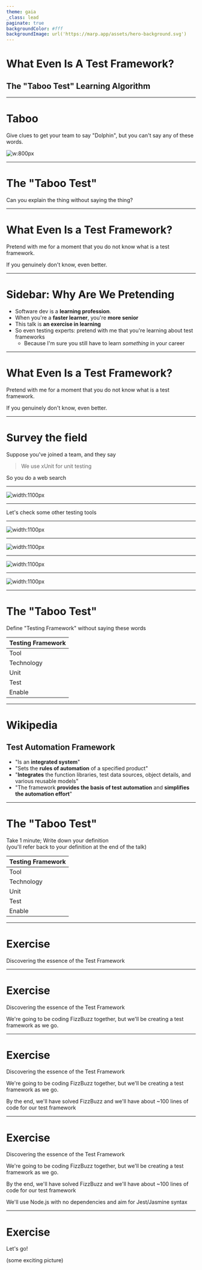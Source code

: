 ```yaml
---
theme: gaia
_class: lead
paginate: true
backgroundColor: #fff
backgroundImage: url('https://marp.app/assets/hero-background.svg')
---
```


# What Even Is A Test Framework?

## The "Taboo Test" Learning Algorithm

---

# Taboo

Give clues to get your team to say "Dolphin", but you can't say
any of these words.

![w:800px](./taboo.jpg)

---

# The "Taboo Test"

Can you explain the thing without saying the thing?

---

# What Even Is a Test Framework?

Pretend with me for a moment that you do not know what is a test framework.

If you genuinely don't know, even better.

---

# Sidebar: Why Are We Pretending

- Software dev is a **learning profession**.
- When you're a **faster learner**, you're **more senior**
- This talk is **an exercise in learning**
- So even testing experts: pretend with me that you're learning about test frameworks
    - Because I'm sure you still have to learn *something* in your career

---

# What Even Is a Test Framework?

Pretend with me for a moment that you do not know what is a test framework.

If you genuinely don't know, even better.

---

# Survey the field

Suppose you've joined a team, and they say

> We use xUnit for unit testing

So you do a web search

---

![width:1100px](./xunit.png)

---

Let's check some other testing tools

---

![width:1100px](./jest.png)

---

![width:1100px](./junit.png)

---

![width:1100px](./playwright.png)

---

![width:1100px](./jasmine.jpg)

---

# The "Taboo Test"

Define "Testing Framework" without saying these words

| Testing Framework |
|-------------------|
| Tool              |
| Technology        |
| Unit              |
| Test              |
| Enable            |

---

# Wikipedia

## Test Automation Framework

- "Is an **integrated system**"
- "Sets the **rules of automation** of a specified product"
- "**Integrates** the function libraries, test data sources, object details, and various reusable models"
- "The framework **provides the basis of test automation** and **simplifies the automation effort**"

---

# The "Taboo Test"

Take 1 minute; Write down your definition  
(you'll refer back to your definition at the end of the talk)

| Testing Framework |
|-------------------|
| Tool              |
| Technology        |
| Unit              |
| Test              |
| Enable            |

---

# Exercise

Discovering the essence of the Test Framework

---

# Exercise

Discovering the essence of the Test Framework

We're going to be coding FizzBuzz together, but we'll be creating a test framework as we go.

---

# Exercise

Discovering the essence of the Test Framework

We're going to be coding FizzBuzz together, but we'll be creating a test framework as we go.

By the end, we'll have solved FizzBuzz and we'll have about ~100 lines of code for our test framework

---

# Exercise

Discovering the essence of the Test Framework

We're going to be coding FizzBuzz together, but we'll be creating a test framework as we go.

By the end, we'll have solved FizzBuzz and we'll have about ~100 lines of code for our test framework

We'll use Node.js with no dependencies and aim for Jest/Jasmine syntax

---

# Exercise

Let's go!

(some exciting picture)
